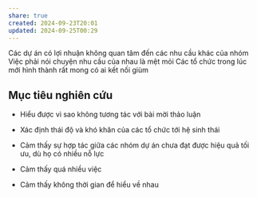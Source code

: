 ```yaml
---
share: true
created: 2024-09-23T20:01
updated: 2024-09-25T00:29
---
```

Các dự án có lợi nhuận không quan tâm đến các nhu cầu khác của nhóm
Việc phải nói chuyện nhu cầu của nhau là mệt mỏi
Các tổ chức trong lúc mới hình thành rất mong có ai kết nối giùm

## Mục tiêu nghiên cứu
- Hiểu được vì sao không tương tác với bài mời thảo luận
- Xác định thái độ và khó khăn của các tổ chức tới hệ sinh thái



- Cảm thấy sự hợp tác giữa các nhóm dự án chưa đạt được hiệu quả tối ưu, dù họ có nhiều nỗ lực
- Cảm thấy quá nhiều việc 
- Cảm thấy không thời gian để hiểu về nhau